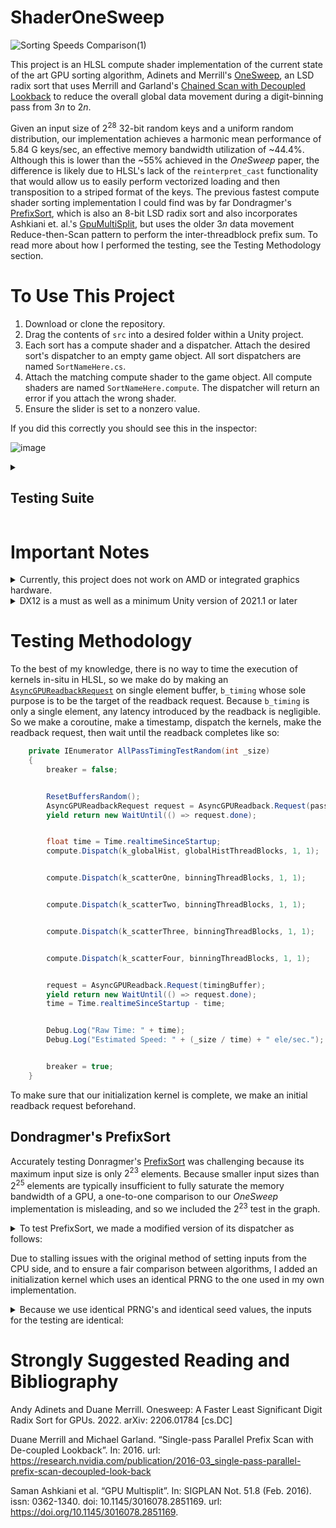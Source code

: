 # ShaderOneSweep
![Sorting Speeds Comparison(1)](https://github.com/b0nes164/ShaderOneSweep/assets/68340554/7bc88d9d-fce4-48b9-9854-de47ea83b8aa)

This project is an HLSL compute shader implementation of the current state of the art GPU sorting algorithm, Adinets and Merrill's [OneSweep](https://research.nvidia.com/publication/2022-06_onesweep-faster-least-significant-digit-radix-sort-gpus), an LSD radix sort that uses Merrill and Garland's [Chained Scan with Decoupled Lookback](https://research.nvidia.com/publication/2016-03_single-pass-parallel-prefix-scan-decoupled-look-back) to reduce the overall global data movement during a digit-binning pass from $3n$ to $2n$. 

Given an input size of $2^{28}$ 32-bit random keys and a uniform random distribution, our implementation achieves a harmonic mean performance of 5.84 G keys/sec, an effective memory bandwidth utilization of ~44.4%. Although this is lower than the ~55% achieved in the _OneSweep_ paper, the difference is likely due to HLSL's lack of the `reinterpret_cast` functionality that would allow us to easily perform vectorized loading and then transposition to a striped format of the keys. The previous fastest compute shader sorting implementation I could find was by far Dondragmer's [PrefixSort](https://gist.github.com/dondragmer/c75a1a50f1cdd00c104d3483375bdb2f), which is also an 8-bit LSD radix sort and also incorporates Ashkiani et. al.'s [GpuMultiSplit](https://arxiv.org/abs/1701.01189), but uses the older $3n$ data movement Reduce-then-Scan pattern to perform the inter-threadblock prefix sum. To read more about how I performed the testing, see the Testing Methodology section. 

# To Use This Project

1. Download or clone the repository.
2. Drag the contents of `src` into a desired folder within a Unity project.
4. Each sort has a compute shader and a dispatcher. Attach the desired sort's dispatcher to an empty game object. All sort dispatchers are named  `SortNameHere.cs`.
5. Attach the matching compute shader to the game object. All compute shaders are named `SortNameHere.compute`. The dispatcher will return an error if you attach the wrong shader.
6. Ensure the slider is set to a nonzero value.

If you did this correctly you should see this in the inspector:

![image](https://github.com/b0nes164/ShaderOneSweep/assets/68340554/e0e2a00b-60d4-48ed-9101-00fb72a29c10)

<details>

<summary>

## Testing Suite

</summary>

![Suite](https://github.com/b0nes164/ShaderOneSweep/assets/68340554/849e25b5-725e-417f-adfc-3147623e4b75)


Every sort dispatcher has a suite of tests which can be controlled directly from the inspector.

+ `Validate Sort` performs a sort at an input size of $2^{`SizeExponent`}$, with the input being the decreasing series of integers. 

+ `Validate Random` performs a sort at an input size of $2^{`SizeExponent`}$, with the input being a randomly generated set of integers.

+ `Single Pass Timing Test` Times the execution of a single digit binning pass, at an input size of $2^{`SizeExponent`}$, with the input being the decreasing series of integers. 

+ `All Pass Timing Test` Times the execution of the entire sort, at an input size of $2^{`SizeExponent`}$, with the input being the decreasing series of integers. 
  
+ `All Pass Timing Test Random` Times the execution of the entire sort, with the input being a randomly generated set of integers. Because randomly generated integers have a higher entropy than the decreasing sequence of integers, this test demonstrates signficantly better performance.

+ `Record Timing Data` Performs 2000 iterations of `All Pass Timing Test Random`, then logs the results in a `csv` file.

+ `ValidateText` prints any errors during a validation test in the deubg log. This can be quite slow if there are many errors, so it is recommended to also have `QuickText` enabled.

+ `QuickText` limits the number of errors printed during a validation test to 1024.   

</details>


# Important Notes

<details>
  
  <summary>Currently, this project does not work on AMD or integrated graphics hardware.</summary>
  
</br>Unfortunately, AMD, Nvidia, and integrated graphics usually have different wave sizes, which means that code that synchronizes threads on a wave level, like we do, must be manually tuned for each hardware case. Because Unity does not support runtime compilation of compute shaders, we cannot poll the hardware at runtime to compile a targetted shader variant. Although Unity does have the `multi_compile` functionality, it is a very cumbersome solution because it means maintaining and compiling a copy of each kernel for each hardware case.
 
</details>

<details>
  
  <summary>DX12 is a must as well as a minimum Unity version of 2021.1 or later</summary>

</br>As we make heavy use of [WaveIntrinsics](https://learn.microsoft.com/en-us/windows/win32/direct3dhlsl/hlsl-shader-model-6-0-features-for-direct3d-12), we need `pragma use_dxc` [to access shader model 6.0](https://forum.unity.com/threads/unity-is-adding-a-new-dxc-hlsl-compiler-backend-option.1086272/).

</details>

# Testing Methodology

To the best of my knowledge, there is no way to time the execution of kernels in-situ in HLSL, so we make do by making an [`AsyncGPUReadbackRequest`](https://docs.unity3d.com/ScriptReference/Rendering.AsyncGPUReadbackRequest.html) on single element buffer, `b_timing` whose sole purpose is to be the target of the readback request. Because `b_timing` is only a single element, any latency introduced by the readback is negligible. So we make a coroutine, make a timestamp, dispatch the kernels, make the readback request, then wait until the readback completes like so: 

```C#
    private IEnumerator AllPassTimingTestRandom(int _size)
    {
        breaker = false;


        ResetBuffersRandom();
        AsyncGPUReadbackRequest request = AsyncGPUReadback.Request(passHistFour);
        yield return new WaitUntil(() => request.done);


        float time = Time.realtimeSinceStartup;
        compute.Dispatch(k_globalHist, globalHistThreadBlocks, 1, 1);


        compute.Dispatch(k_scatterOne, binningThreadBlocks, 1, 1);


        compute.Dispatch(k_scatterTwo, binningThreadBlocks, 1, 1);


        compute.Dispatch(k_scatterThree, binningThreadBlocks, 1, 1);


        compute.Dispatch(k_scatterFour, binningThreadBlocks, 1, 1);


        request = AsyncGPUReadback.Request(timingBuffer);
        yield return new WaitUntil(() => request.done);
        time = Time.realtimeSinceStartup - time;


        Debug.Log("Raw Time: " + time);
        Debug.Log("Estimated Speed: " + (_size / time) + " ele/sec.");


        breaker = true;
    }
```

To make sure that our initialization kernel is complete, we make an initial readback request beforehand.

## Dondragmer's PrefixSort

Accurately testing Donragmer's [PrefixSort](https://gist.github.com/dondragmer/c75a1a50f1cdd00c104d3483375bdb2f) was challenging because its maximum input size is only $2^{23}$ elements. Because smaller input sizes than $2^{25}$ elements are typically insufficient to fully saturate the memory bandwidth of a GPU, a one-to-one comparison to our _OneSweep_ implementation is misleading, and so we included the $2^{23}$ test in the graph. 

<details>
  
  <summary>To test PrefixSort, we made a modified version of its dispatcher as follows:</summary>

```C#
private IEnumerator RecordTimingData()
    {
        breaker = false;

        Debug.Log("Beginning timing test.");
        List<string> csv = new List<string>();
        ProcessControlsAndEditorSettings();

        int numBlocks = Mathf.CeilToInt(m_numElements / 1024.0f);
        m_sortShader.SetInt("_NumElements", m_numElements);
        m_sortShader.SetInt("_NumBlocks", numBlocks);
        m_sortShader.SetBool("_ShouldSortPayload", m_shouldSortPayload);

        for (int k = 0; k < 500; ++k)
        {
            m_sortShader.SetInt("e_seed", k + 1);
            m_sortShader.SetBuffer(k_init, "KeyOutputBuffer", m_keysBufferA);
            m_sortShader.Dispatch(k_init, 256, 1, 1);
            AsyncGPUReadbackRequest request = AsyncGPUReadback.Request(m_keysBufferA);
            yield return new WaitUntil(() => request.done);

            float time = Time.realtimeSinceStartup;
            for (int i = 0; i < 4; i++)
            {
                m_sortShader.SetInt("_FirstBitToSort", i * 8);

                //flip the buffers every other sort
                if ((i % 2) == 0)
                {
                    m_sortShader.SetBuffer(m_countTotalsKernel, "KeyInputBuffer", m_keysBufferA);
                    m_sortShader.SetBuffer(m_finalSortKernel, "KeyInputBuffer", m_keysBufferA);
                    m_sortShader.SetBuffer(m_finalSortKernel, "KeyOutputBuffer", m_keysBufferB);

                    m_sortShader.SetBuffer(m_finalSortKernel, "PayloadInputBuffer", m_payloadBufferA);
                    m_sortShader.SetBuffer(m_finalSortKernel, "PayloadOutputBuffer", m_payloadBufferB);
                }
                else
                {
                    m_sortShader.SetBuffer(m_countTotalsKernel, "KeyInputBuffer", m_keysBufferB);
                    m_sortShader.SetBuffer(m_finalSortKernel, "KeyInputBuffer", m_keysBufferB);
                    m_sortShader.SetBuffer(m_finalSortKernel, "KeyOutputBuffer", m_keysBufferA);

                    m_sortShader.SetBuffer(m_finalSortKernel, "PayloadInputBuffer", m_payloadBufferB);
                    m_sortShader.SetBuffer(m_finalSortKernel, "PayloadOutputBuffer", m_payloadBufferA);
                }

                m_sortShader.Dispatch(m_countTotalsKernel, numBlocks, 1, 1);
                m_sortShader.Dispatch(m_blockPostfixKernel, 1, 64, 1);
                m_sortShader.Dispatch(m_calculateOffsetsKernel, numBlocks, 1, 1);
                m_sortShader.Dispatch(m_finalSortKernel, numBlocks, 1, 1);
            }

            request = AsyncGPUReadback.Request(timingBuffer); 
            yield return new WaitUntil(() => request.done);
            time = Time.realtimeSinceStartup - time;

            if (k != 0)
                csv.Add("" + time);

            if ((k & 31) == 0)
                Debug.Log("Running");
        }

        StreamWriter sWriter = new StreamWriter("DonDragmer.csv");
        sWriter.WriteLine("Total Time DonDragmer");
        foreach (string str in csv)
            sWriter.WriteLine(str);
        sWriter.Close();
        Debug.Log("Test Complete");

        breaker = true;
    }
```

</details>

Due to stalling issues with the original method of setting inputs from the CPU side, and to ensure a fair comparison between algorithms, I added an initialization kernel which uses an identical PRNG to the one used in my own implementation. 

<details>
  
  <summary>Because we use identical PRNG's and identical seed values, the inputs for the testing are identical:</summary>

```HLSL
extern int e_seed; //Seed value set from CPU

#define TAUS_STEP_1         ((z1 & 4294967294U) << 12) ^ (((z1 << 13) ^ z1) >> 19)
#define TAUS_STEP_2         ((z2 & 4294967288U) << 4) ^ (((z2 << 2) ^ z2) >> 25)
#define TAUS_STEP_3         ((z3 & 4294967280U) << 17) ^ (((z3 << 3) ^ z3) >> 11)
#define LCG_STEP            (z4 * 1664525 + 1013904223U)
#define HYBRID_TAUS         ((z1 ^ z2 ^ z3 ^ z4) & 268435455)

[numthreads(1024, 1, 1)]
void Init(int3 id : SV_DispatchThreadID)
{
    
    uint z1 = (id.x << 2) * e_seed;
    uint z2 = ((id.x << 2) + 1) * e_seed;
    uint z3 = ((id.x << 2) + 2) * e_seed;
    uint z4 = ((id.x << 2) + 3) * e_seed;
    
    for (int i = id.x; i < _NumElements; i += 1024 * 256)
    {
        z1 = TAUS_STEP_1;
        z2 = TAUS_STEP_2;
        z3 = TAUS_STEP_3;
        z4 = LCG_STEP;
        KeyOutputBuffer[i] = HYBRID_TAUS;
    }
}
```

</details>

# Strongly Suggested Reading and Bibliography
Andy Adinets and Duane Merrill. Onesweep: A Faster Least Significant Digit Radix Sort for GPUs. 2022. arXiv: 2206.01784 [cs.DC]

Duane Merrill and Michael Garland. “Single-pass Parallel Prefix Scan with De-coupled Lookback”. In: 2016. url: https://research.nvidia.com/publication/2016-03_single-pass-parallel-prefix-scan-decoupled-look-back

Saman Ashkiani et al. “GPU Multisplit”. In: SIGPLAN Not. 51.8 (Feb. 2016). issn: 0362-1340. doi: 10.1145/3016078.2851169. url: https://doi.org/10.1145/3016078.2851169.
